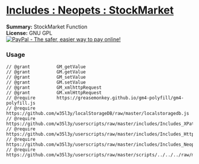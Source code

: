 
# [Includes : Neopets : StockMarket](.)

**Summary:** StockMarket Function<br />
**License:** GNU GPL<br />
[![PayPal - The safer, easier way to pay online!](https://www.paypalobjects.com/en_US/i/btn/btn_donate_SM.gif "PayPal - The safer, easier way to pay online!")](https://goo.gl/DNfg2w)
### Usage
```
// @grant		   GM_getValue
// @grant		   GM.getValue
// @grant		   GM_setValue
// @grant		   GM.setValue
// @grant		   GM_xmlhttpRequest
// @grant		   GM.xmlHttpRequest
// @require        https://greasemonkey.github.io/gm4-polyfill/gm4-polyfill.js
// @require		   https://github.com/w35l3y/localStorageDB/raw/master/localstoragedb.js
// @require		   https://github.com/w35l3y/userscripts/raw/master/includes/Includes_XPath/63808.user.js
// @require		   https://github.com/w35l3y/userscripts/raw/master/includes/Includes_HttpRequest/56489.user.js
// @require		   https://github.com/w35l3y/userscripts/raw/master/includes/Includes_Neopets_%5BBETA%5D/main.user.js
// @require		   https://github.com/w35l3y/userscripts/raw/master/scripts/../../../raw/master/includes/Includes_Neopets_StockMarket/main.user.js
```

